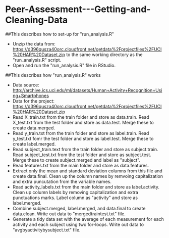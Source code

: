 # Peer-Assessment---Getting-and-Cleaning-Data

##This describes how to set-up for "run_analysis.R"

* Unzip the data from: https://d396qusza40orc.cloudfront.net/getdata%2Fprojectfiles%2FUCI%20HAR%20Dataset.zip to the same working directory as the "run_analysis.R" script.
* Open and run the "run_analysis.R" file in RStudio.

##This describes how "run_analysis.R" works

* Data source: http://archive.ics.uci.edu/ml/datasets/Human+Activity+Recognition+Using+Smartphones
* Data for the project: https://d396qusza40orc.cloudfront.net/getdata%2Fprojectfiles%2FUCI%20HAR%20Dataset.zip 
* Read X_train.txt from the train folder and store as data.train. Read X_test.txt from the test folder and store as data.test. Merge these to create data.merged.
* Read y_train.txt from the train folder and store as label.train. Read y_test.txt fomr the test folder and store as label.test. Merge these to create label.merged.
* Read subject_train.text from the train folder and store as subject.train. Read subject_test.txt from the test folder and store as subject.test. Merge these to create subject.merged and label as "subject".
* Read features.txt from the main folder and store as data.features. 
* Extract only the mean and standard deviation columns from this file and create data.final. Clean up the column names by remvoing capitalization and extra puncutation from the variable names.
* Read activity_labels.txt from the main folder and store as label.activity. Clean up column labels by removing capitalization and extra punctuations marks. Label column as "activity" and store as label.merged.
* Combine subject.merged, label.merged, and data.final to create data.clean. Write out data to "mergedtraintest.txt" file.
* Generate a tidy data set with the average of each measurement for each activity and each subject using two for-loops.
Write out data to "avgbyactivitybysubject.txt" file. 
